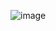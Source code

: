 ![image](https://github.com/Stoic-Coder2003/gdsc-_task_round_frontend_2/assets/135078403/cc2dfc91-f2ed-4150-9d9e-867b507c6310)
